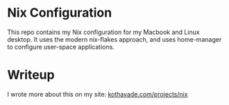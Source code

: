 # Nix Configuration

This repo contains my Nix configuration for my Macbook and Linux desktop. It uses the modern nix-flakes approach, and uses home-manager to configure user-space applications.

# Writeup

I wrote more about this on my site: [kothavade.com/projects/nix](https://www.kothavade.com/projects/nix)
